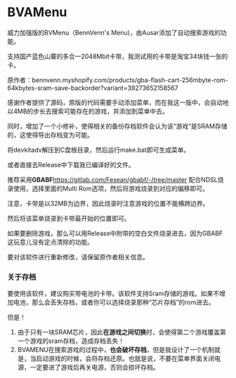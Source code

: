 # BVAMenu
威力加强版的BVMenu（BennVenn's Menu)，由Ausar添加了自动搜索游戏的功能。

支持国产蓝色山寨的多合一2048Mbit卡带，我测试用的卡带是淘宝34块钱一张的卡。

原作者：bennvenn.myshopify.com/products/gba-flash-cart-256mbyte-rom-64kbytes-sram-save-backorder?variant=39273652158567

感谢作者提供了源码，原版的代码需要手动添加菜单，而在我这一版中，会自动地以4MB的步长去搜索可能存在的游戏，并添加到菜单中去。

同时，增加了一个小修补，使得相关的备份存档软件会认为该“游戏”是SRAM存储的，这使得导出存档变为可能。

将devkitadv解压到C盘根目录，然后运行make.bat即可生成菜单。

或者直接去Release中下载我已编译好的文件。

推荐采用**GBABF**https://gitlab.com/Fexean/gbabf/-/tree/master 配合NDSL烧录使用，选择里面的Multi Rom选项，然后将游戏烧录到对应的偏移即可。

注意，卡带是以32MB为边界，因此烧录时注意游戏的位置不能横跨边界。

然后将该菜单烧录到卡带最开始的位置即可。

如果要删除游戏，那么可以用Release中附带的空白文件烧录进去，因为GBABF这玩意儿没有定点清除的功能。


要对该软件进行重新修改，请保留原作者相关信息。

### 关于存档

要使用该软件，建议购买带电池的卡带。该软件支持Sram存储的游戏。如果不增加电池，那么会丢失存档，或者你可以选择烧录那种“芯片存档”的rom进去。

但是！
1. 由于只有一块SRAM芯片，因此**在游戏之间切换**时，会使得第二个游戏覆盖第一个游戏的sram存档，造成存档丢失！
2. BVAMENU在搜索游戏的过程中，**也会破坏存档**，但是我设计了一个机制就是，当启动游戏的时候，会将存档还原。也就是说，不要在菜单界面关闭电源，一定要进了游戏后再关电源，否则会损坏存档。
